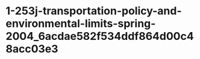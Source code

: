 # 1-253j-transportation-policy-and-environmental-limits-spring-2004_6acdae582f534ddf864d00c48acc03e3